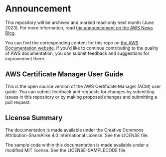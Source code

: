 # Announcement

This repository will be archived and marked read-only next month (June 2023). For more information, read [the announcement on the AWS News Blog](https://aws.amazon.com/blogs/aws/retiring-the-aws-documentation-on-github/).

You can find the corresponding content for this repo on [the AWS Documentation website](https://docs.aws.amazon.com/acm/latest/userguide). If you'd like to continue contributing to the quality of AWS documentation, you can submit feedback and suggestions for improvement there.

## AWS Certificate Manager User Guide

This is the open source version of the AWS Certificate Manager (ACM) user guide. You can submit feedback and requests for changes by submitting issues in this repository or by making proposed changes and submitting a pull request.

## License Summary

The documentation is made available under the Creative Commons Attribution-ShareAlike 4.0 International License. See the LICENSE file.

The sample code within this documentation is made available under a modified MIT license. See the LICENSE-SAMPLECODE file.
